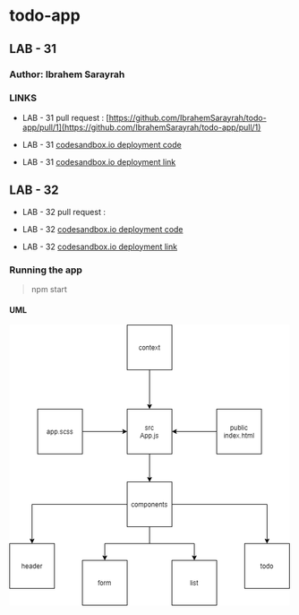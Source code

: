 # todo-app

## LAB - 31

### Author: Ibrahem Sarayrah

### LINKS

* LAB - 31 pull request : [https://github.com/IbrahemSarayrah/todo-app/pull/1](https://github.com/IbrahemSarayrah/todo-app/pull/1)

* LAB - 31 [codesandbox.io deployment code](https://codesandbox.io/s/aged-shadow-elr1f?file=/src/app.js)

* LAB - 31 [codesandbox.io deployment link](https://elr1f.csb.app/)

## LAB - 32

* LAB - 32 pull request : []()

* LAB - 32 [codesandbox.io deployment code]()

* LAB - 32 [codesandbox.io deployment link]()

### Running the app

>
> npm start
>

#### UML

![lab-31](./UML/lab-31.png)
